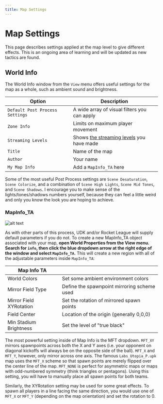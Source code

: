 ```yaml
---
title: Map Settings
---
```

# Map Settings

This page describes settings applied at the map level to give different effects. This is an ongoing area of learning and will be updated as new tactics are found.

## World Info

The World Info window from the `View` menu offers useful settings for the map as a whole, such as ambient sound and brightness.

| Option                          | Description                                  |
| ------------------------------- | -------------------------------------------- |
| `Default Post Process Settings` | A wide array of visual filters you can apply |
| `Zone Info`                     | Limits on maximum player movement            |
| `Streaming Levels`              | Shows [the streaming levels]() you have made |
| `Title`                         | Name of the map                              |
| `Author`                        | Your name                                    |
| `My Map Info`                   | Add a `MapInfo_TA` here                      |

Some of the most useful Post Process settings are `Scene Desaturation`, `Scene Colorize`, and a combination of `Scene High Lights`, `Scene Mid Tones`, and `Scene Shadows`. I encourage you to make sense of the lights/tones/shadows numbers yourself, because they can feel a little weird and only you know the look you are hoping to achieve.

### MapInfo_TA

![alt text](../../.vuepress/public/images/newmapinfo.png "Very informative, much TA")

As with other parts of this process, UDK and/or Rocket League will supply default parameters if you do not. To create a new MapInfo_TA object associated with your map, **open World Properties from the View menu. Search for `info`, then click the blue dropdown arrow at the right edge of the window and select `MapInfo_TA`.** This will create a new region with all of the adjustable parameters inside `MapInfo_TA`:

| Map Info TA             |                                             |
| ----------------------- | ------------------------------------------- |
| World Colors            | Set some ambient environment colors         |
| Mirror Field Type       | Define the spawnpoint mirroring scheme used |
| Mirror Field XYRotation | Set the rotation of mirrored spawn points   |
| Field Center            | Location of the origin (generally 0,0,0)    |
| Min Stadium Brightness  | Set the level of "true black"               |

The most powerful setting inside of Map Info is the MFT dropdown. `MFT_XY` mirrors spawnpoints across both the X and Y axes (i.e. your opponent on diagonal kickoffs will always be on the opposite side of the ball). `MFT_X` and `MFT_Y`, however, only mirror across one axis. The famous `Labs_Utopia_P.upk` map uses the `MFT_X` scheme so that spawn points are merely flipped over the center line of the map. `MFT_NONE` is perfect for asymmetric maps or maps with odd-numbered symmetry (think triangles or pentagons). Using this setting, you will have to manually place all spawn points for both teams.

Similarly, the XYRotation setting may be used for some great effects. To spawn all players in a line facing the same direction, you would use one of `MFT_X` or `MFT_Y` (depending on the map orientation) and set the rotation to 0.
